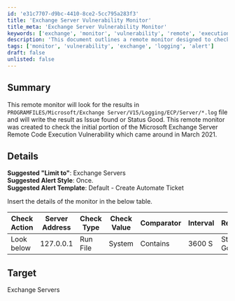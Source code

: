 ```yaml
---
id: 'e31c7707-d9bc-4410-8ce2-5cc795a283f3'
title: 'Exchange Server Vulnerability Monitor'
title_meta: 'Exchange Server Vulnerability Monitor'
keywords: ['exchange', 'monitor', 'vulnerability', 'remote', 'execution']
description: 'This document outlines a remote monitor designed to check the Microsoft Exchange Server for vulnerabilities related to a remote code execution issue identified in March 2021. It details the setup, including suggested limits, alert styles, and the monitoring process using log files.'
tags: ['monitor', 'vulnerability', 'exchange', 'logging', 'alert']
draft: false
unlisted: false
---
```

## Summary

This remote monitor will look for the results in `PROGRAMFILES/Microsoft/Exchange Server/V15/Logging/ECP/Server/*.log` file and will write the result as Issue found or Status Good. This remote monitor was created to check the initial portion of the Microsoft Exchange Server Remote Code Execution Vulnerability which came around in March 2021.

## Details

**Suggested "Limit to"**: Exchange Servers  
**Suggested Alert Style**: Once.  
**Suggested Alert Template**: Default - Create Automate Ticket  

Insert the details of the monitor in the below table.

| Check Action | Server Address | Check Type | Check Value | Comparator | Interval | Result      |
|--------------|----------------|------------|-------------|------------|----------|-------------|
| Look below   | 127.0.0.1     | Run File   | System      | Contains   | 3600 S   | Status Good |

## Target

Exchange Servers






